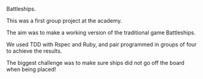 Battleships. 

This was a first group project at the academy. 

The aim was to make a working version of the traditional game Battleships. 

We used TDD with Rspec and Ruby, and pair programmed in groups of four to achieve the results. 

The biggest challenge was to make sure ships did not go off the board when being placed! 


